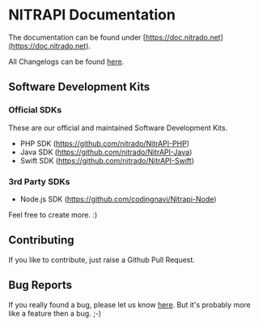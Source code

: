 # NITRAPI Documentation

The documentation can be found under [https://doc.nitrado.net](https://doc.nitrado.net).

All Changelogs can be found [here](https://github.com/nitrado/Nitrapi/blob/master/CHANGELOG.md).

## Software Development Kits

### Official SDKs

These are our official and maintained Software Development Kits.

* PHP SDK (https://github.com/nitrado/NitrAPI-PHP)
* Java SDK (https://github.com/nitrado/NitrAPI-Java)
* Swift SDK (https://github.com/nitrado/NitrAPI-Swift)

### 3rd Party SDKs

* Node.js SDK (https://github.com/codingnavi/Nitrapi-Node)

Feel free to create more. :)

## Contributing

If you like to contribute, just raise a Github Pull Request.

## Bug Reports

If you really found a bug, please let us know [here](https://github.com/nitrado/Nitrapi/issues). But it's probably more like a feature then a bug. ;-)
